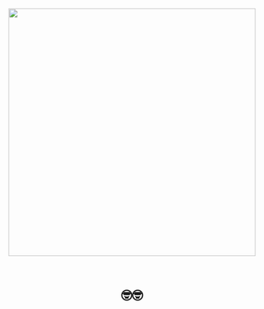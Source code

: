 <h1 align="center">

<img width="500" src="https://telegra.ph/file/1b82cb178c48b1de203ce.jpg">

<br> 🤓🤓 </br>
</h1>
